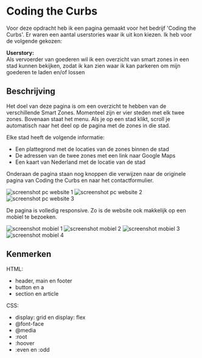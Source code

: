 # Coding the Curbs
<!-- Geef je project een titel en schrijf in één zin wat het is -->
Voor deze opdracht heb ik een pagina gemaakt voor het bedrijf 'Coding the Curbs'. Er waren een aantal userstories waar ik uit kon kiezen. Ik heb voor de volgende gekozen:

<b>Userstory:</b><br>
Als vervoerder van goederen wil ik een overzicht van smart zones in een stad kunnen bekijken, zodat ik kan zien waar ik kan parkeren om mijn goederen te laden en/of lossen

## Beschrijving
<!-- In de Beschrijving staat hoe je project er uit ziet, hoe het werkt en wat je er mee kan. -->
<!-- Voeg een mooie poster visual toe 📸 -->
<!-- Voeg een link toe naar Github Pages 🌐-->
Het doel van deze pagina is om een overzicht te hebben van de verschillende Smart Zones. Momenteel zijn er vier steden met elk twee zones. Bovenaan staat het menu. Als je op een stad klikt, scroll je automatisch naar het deel op de pagina met de zones in die stad. 

Elke stad heeft de volgende informatie:
<ul>
<li>Een plattegrond met de locaties van de zones binnen de stad</li>
<li>De adressen van de twee zones met een link naar Google Maps</li>
<li>Een kaart van Nederland met de locatie van de stad</li>
</ul>

Onderaan de pagina staan nog knoppen die verwijzen naar de originele pagina van Coding the Curbs en naar het contactformulier.

![screenshot pc website 1](https://user-images.githubusercontent.com/112859814/195289746-5bae1545-f456-42bf-a902-9c7994cd792e.png)
![screenshot pc website 2](https://user-images.githubusercontent.com/112859814/195289755-c0b2f700-6bef-4d56-801e-2c264dba3044.png)
![screenshot pc website 3](https://user-images.githubusercontent.com/112859814/195289758-8093547b-8f37-4c25-a506-3e5a9b2e6a06.png)

De pagina is volledig responsive. Zo is de website ook makkelijk op een mobiel te bezoeken.

![screenshot mobiel 1](https://user-images.githubusercontent.com/112859814/195291159-d26b8b1e-6072-4c19-b9c7-fa0de79c8db1.jpg)
![screenshot mobiel 2](https://user-images.githubusercontent.com/112859814/195291175-25dc509f-9853-49c8-8143-b6021d16ea08.jpg)
![screenshot mobiel 3](https://user-images.githubusercontent.com/112859814/195291179-2c2b0bd0-e942-4ad8-82e0-35c3b200c438.jpg)
![screenshot mobiel 4](https://user-images.githubusercontent.com/112859814/195291186-76d37654-5148-40af-8e66-989b1f96b947.jpg)

## Kenmerken
<!-- Bij Kenmerken staat welke technieken zijn gebruikt en hoe. Wat is de HTML structuur? Wat zijn de belangrijkste dingen in CSS? Wat is er met Javascript gedaan en hoe? Misschien heb je een framwork of library gebruikt? -->
HTML:
<ul>
<li>header, main en footer</li>
<li>button en a</li>
<li>section en article</li>
</ul>

CSS:
<ul>
<li>display: grid en display: flex</li>
<li>@font-face</li>
<li>@media</li>
<li>:root</li>
<li>:hoover</li>
<li>:even en :odd</li>
</ul>

